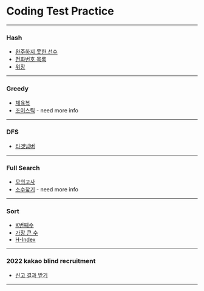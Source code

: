 # Coding Test Practice

****

### Hash

* [완주하지 못한 선수](https://github.com/gudwo0121/codingTest/blob/master/CodingTest/CodingTest/src/hash/NotArrivedRunner.java)
* [전화번호 목록](https://github.com/gudwo0121/codingTest/blob/master/CodingTest/CodingTest/src/hash/PhoneNumList.java)
* [위장](https://github.com/gudwo0121/codingTest/blob/master/CodingTest/CodingTest/src/hash/Camouflage.java)

***

### Greedy

* [체육복](https://github.com/gudwo0121/codingTest/blob/master/CodingTest/CodingTest/src/greedy/GymSuit.java)
* [조이스틱](https://github.com/gudwo0121/codingTest/blob/master/CodingTest/CodingTest/src/greedy/JoyStick.java) - need more info

***

### DFS

* [타겟넘버](https://github.com/gudwo0121/codingTest/blob/master/CodingTest/CodingTest/src/bdfs/TargetNumber.java)

***

### Full Search

* [모의고사](https://github.com/gudwo0121/codingTest/blob/master/CodingTest/CodingTest/src/fullSearch/MockExam.java)
* [소수찾기](https://github.com/gudwo0121/codingTest/blob/master/CodingTest/CodingTest/src/fullSearch/PrimeNumber.java) - need more info

***

### Sort

* [K번째수](https://github.com/gudwo0121/codingTest/blob/master/CodingTest/CodingTest/src/sort/KNumber.java)
* [가장 큰 수](https://github.com/gudwo0121/codingTest/blob/master/CodingTest/CodingTest/src/sort/MaxNumber.java)
* [H-Index](https://github.com/gudwo0121/codingTest/blob/master/CodingTest/CodingTest/src/sort/HIndex.java)

***

### 2022 kakao blind recruitment

* [신고 결과 받기](https://github.com/gudwo0121/codingTest/blob/master/CodingTest/CodingTest/src/kakao2022/ReportResults.java)

***

